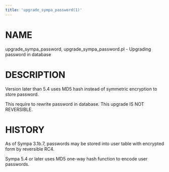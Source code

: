 ```yaml
---
title: 'upgrade_sympa_password(1)'
---
```


# NAME

upgrade\_sympa\_password, upgrade\_sympa\_password.pl -
Upgrading password in database

# DESCRIPTION

Version later than 5.4 uses MD5 hash instead of
symmetric encryption to store password.

This require to rewrite password in database. This upgrade IS NOT
REVERSIBLE.

# HISTORY

As of Sympa 3.1b.7, passwords may be stored into user table with encrypted
form by reversible RC4.

Sympa 5.4 or later uses MD5 one-way hash function to encode user passwords.
